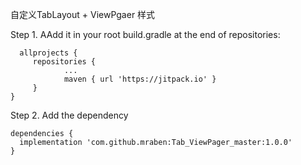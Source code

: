 自定义TabLayout + ViewPgaer 样式

   Step 1. AAdd it in your root build.gradle at the end of repositories:

      allprojects {
         repositories {
	            ...
	            maven { url 'https://jitpack.io' }
         }
    }

   Step 2. Add the dependency

    dependencies {
      implementation 'com.github.mraben:Tab_ViewPager_master:1.0.0'
    }
